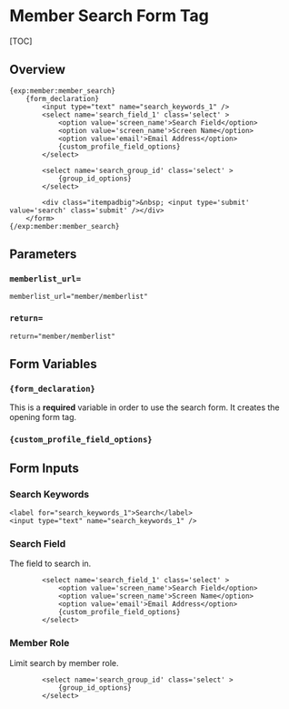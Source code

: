 <!--
    This source file is part of the open source project
    ExpressionEngine User Guide (https://github.com/ExpressionEngine/ExpressionEngine-User-Guide)

    @link      https://expressionengine.com/
    @copyright Copyright (c) 2003-2020, Packet Tide, LLC (https://packettide.com)
    @license   https://expressionengine.com/license Licensed under Apache License, Version 2.0
-->

# Member Search Form Tag

[TOC]

## Overview

    {exp:member:member_search}
        {form_declaration}
            <input type="text" name="search_keywords_1" />
            <select name='search_field_1' class='select' >
                <option value='screen_name'>Search Field</option>
                <option value='screen_name'>Screen Name</option>
                <option value='email'>Email Address</option>
                {custom_profile_field_options}
            </select>

            <select name='search_group_id' class='select' >
                {group_id_options}
            </select>

            <div class="itempadbig">&nbsp; <input type='submit' value='search' class='submit' /></div>
        </form>
    {/exp:member:member_search}

## Parameters

### `memberlist_url=`

    memberlist_url="member/memberlist"

### `return=`

    return="member/memberlist"


## Form Variables

### `{form_declaration}`

This is a **required** variable in order to use the search form.  It creates the opening form tag.

### `{custom_profile_field_options}`

## Form Inputs

### Search Keywords

    <label for="search_keywords_1">Search</label>
    <input type="text" name="search_keywords_1" />

### Search Field

The field to search in.

            <select name='search_field_1' class='select' >
                <option value='screen_name'>Search Field</option>
                <option value='screen_name'>Screen Name</option>
                <option value='email'>Email Address</option>
                {custom_profile_field_options}
            </select>


### Member Role

Limit search by member role.

            <select name='search_group_id' class='select' >
                {group_id_options}
            </select>
